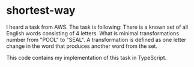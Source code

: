 # shortest-way
I heard a task from AWS. The task is following:
There is a known set of all English words consisting of 4 letters.
What is minimal transformations number from "POOL" to "SEAL".
A transformation is defined as one letter change in the word that produces another word from the set.

This code contains my implementation of this task in TypeScript.
